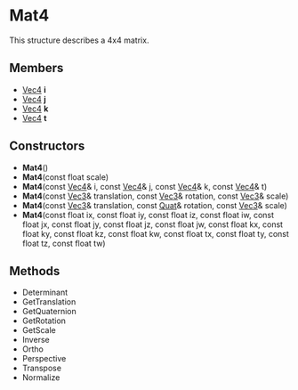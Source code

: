 # Mat4 #
This structure describes a 4x4 matrix.

## Members ##
- [Vec4](Vec4) **i**
- [Vec4](Vec4) **j**
- [Vec4](Vec4) **k**
- [Vec4](Vec4) **t**

## Constructors ##
- **Mat4**()
- **Mat4**(const float scale)
- **Mat4**(const [Vec4](Vec4)& i, const [Vec4](Vec4)& j, const [Vec4](Vec4)& k, const [Vec4](Vec4)& t)
- **Mat4**(const [Vec3](Vec3)& translation, const [Vec3](Vec3)& rotation, const [Vec3](Vec3)& scale)
- **Mat4**(const [Vec3](Vec3)& translation, const [Quat](Quat)& rotation, const [Vec3](Vec3)& scale)
- **Mat4**(const float ix, const float iy, const float iz, const float iw, const float jx, const float jy, const float jz, const float jw, const float kx, const float ky, const float kz, const float kw, const float tx, const float ty, const float tz, const float tw)

## Methods ##
- Determinant
- GetTranslation
- GetQuaternion
- GetRotation
- GetScale
- Inverse
- Ortho
- Perspective
- Transpose
- Normalize